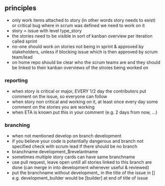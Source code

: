 
## principles

- only work items attached to story (in other words story needs to exist) or critical bug where in scrum was defined we need to work on it
- story = issue with level type_story
- the stories need to be visible in sort of kanban overview per iteration called sprint
- no-one should work on stories not being in sprint & approved by stakeholders, unless if blocking issue which is then approved by scrum team/lead
- on home repo should be clear who the scrum teams are and they should be linked to their kanban overviews of the stroies being worked on

### reporting

- when story is critical or major, EVERY 1/2 day the contributors put comment on the issue, so everyone can follow
- when story non critical and working on it, at least once every day some comment on the stories you are working
- when ETA is known put this in your comment (e.g. 2 days from now, ...)

### branching

- when not mentioned develop on branch development
- if you believe your code is potentially dangerous and branch not specified check with scrum lead if there should be no branch
- branchname development_$revelantname
- sometimes multiple story cards can have same branchname
- use pull request, leave open untill all stories linked to this branch are done (can merge in into development whenever useful & reviewed)
- put the branchname without development_ in the title of the issue in [] e.g. development_builder would be [builder] at end of title of issue


